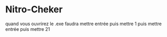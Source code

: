 # Nitro-Cheker
quand vous ouvrirez le .exe faudra mettre entrée puis mettre 1 puis mettre entrée puis mettre 21
